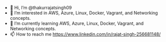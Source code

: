 - 👋 Hi, I’m @thakurrajatsingh09
- 👀 I’m interested in AWS, Azure, Linux, Docker, Vagrant, and Networking concepts.
- 🌱 I’m currently learning AWS, Azure, Linux, Docker, Vagrant, and Networking concepts.
- 📫 How to reach me https://www.linkedin.com/in/rajat-singh-256681148/

<!---
thakurrajatsingh09/thakurrajatsingh09 is a ✨ special ✨ repository because its `README.md` (this file) appears on your GitHub profile.
You can click the Preview link to take a look at your changes.
--->
